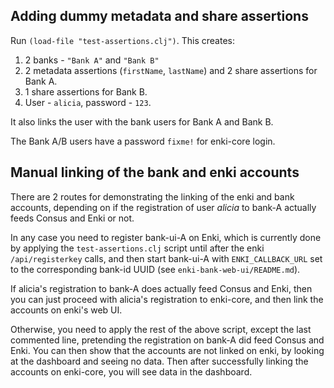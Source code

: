 ## Adding dummy metadata and share assertions

Run `(load-file "test-assertions.clj")`. This creates:

1) 2 banks - `"Bank A"` and `"Bank B"`
2) 2 metadata assertions (`firstName`, `lastName`) and 2 share assertions for Bank A.
3) 1 share assertions for Bank B.
4) User - `alicia`, password - `123`.

It also links the user with the bank users for Bank A and Bank B.

The Bank A/B users have a password `fixme!` for enki-core login.

## Manual linking of the bank and enki accounts

There are 2 routes for demonstrating the linking of the enki and bank accounts,
depending on if the registration of user _alicia_ to bank-A actually feeds
Consus and Enki or not.

In any case you need to register bank-ui-A on Enki, which is currently done by
applying the `test-assertions.clj` script until after the enki
`/api/registerkey` calls, and then start bank-ui-A with `ENKI_CALLBACK_URL` set
to the corresponding bank-id UUID (see `enki-bank-web-ui/README.md`).

If alicia's registration to bank-A does actually feed Consus and Enki, then you
can just proceed with alicia's registration to enki-core, and then link the
accounts on enki's web UI.

Otherwise, you need to apply the rest of the above script, except the
last commented line, pretending the registration on bank-A did feed Consus and
Enki. You can then show that the accounts are not linked on enki, by looking at
the dashboard and seeing no data. Then after successfully linking the accounts
on enki-core, you will see data in the dashboard.
